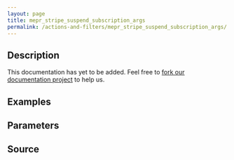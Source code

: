 ```yaml
---
layout: page
title: mepr_stripe_suspend_subscription_args
permalink: /actions-and-filters/mepr_stripe_suspend_subscription_args/
---
```


## Description

This documentation has yet to be added. Feel free to [fork our documentation project](https://github.com/caseproof/memberpress-docs) to help us.

## Examples


## Parameters


## Source

